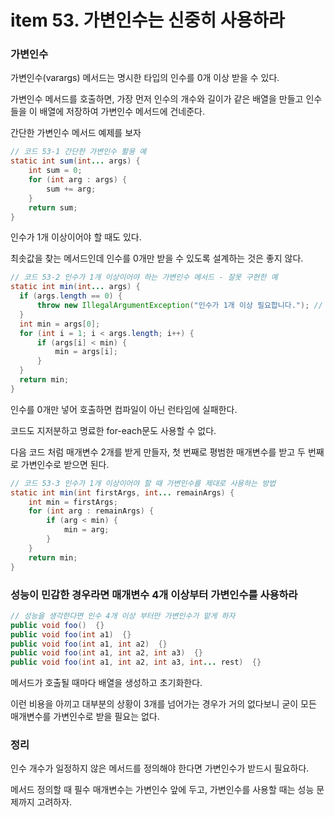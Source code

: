 # item 53. 가변인수는 신중히 사용하라


### 가변인수

가변인수(varargs) 메서드는 명시한 타입의 인수를 0개 이상 받을 수 있다.

가변인수 메서드를 호출하면, 가장 먼저 인수의 개수와 길이가 같은 배열을 만들고 인수들을 이 배열에 저장하여 가변인수 메서드에 건네준다.

간단한 가변인수 메서드 예제를 보자

```java
// 코드 53-1 간단한 가변인수 활용 예
static int sum(int... args) {
    int sum = 0;
    for (int arg : args) {
        sum += arg;
    }
    return sum;
}
```

인수가 1개 이상이어야 할 때도 있다.

최솟값을 찾는 메서드인데 인수를 0개만 받을 수 있도록 설계하는 것은 좋지 않다.

```java
// 코드 53-2 인수가 1개 이상이어야 하는 가변인수 메서드 - 잘못 구현한 예
static int min(int... args) {
  if (args.length == 0) {
      throw new IllegalArgumentException("인수가 1개 이상 필요합니다."); // 런타임에야 배열의 길이로 알 수 있다 -> 좋지 못함
  }
  int min = args[0];
  for (int i = 1; i < args.length; i++) {
      if (args[i] < min) {
          min = args[i];
      }
  }
  return min;
}
```

인수를 0개만 넣어 호출하면 컴파일이 아닌 런타임에 실패한다.

코드도 지저분하고 명료한 for-each문도 사용할 수 없다.

다음 코드 처럼 매개변수 2개를 받게 만들자, 첫 번째로 평범한 매개변수를 받고 두 번째로 가변인수로 받으면 된다.

```java
// 코드 53-3 인수가 1개 이상이어야 할 때 가변인수를 제대로 사용하는 방법
static int min(int firstArgs, int... remainArgs) {
    int min = firstArgs;
    for (int arg : remainArgs) {
        if (arg < min) {
            min = arg;
        }
    }
    return min;
}
```

### 성능이 민감한 경우라면 매개변수 4개 이상부터 가변인수를 사용하라

```java
// 성능을 생각한다면 인수 4개 이상 부터만 가변인수가 맡게 하자
public void foo()  {}
public void foo(int a1)  {}
public void foo(int a1, int a2)  {}
public void foo(int a1, int a2, int a3)  {}
public void foo(int a1, int a2, int a3, int... rest)  {}
```

메서드가 호출될 때마다 배열을 생성하고 초기화한다. 

이런 비용을 아끼고 대부분의 상황이 3개를 넘어가는 경우가 거의 없다보니 굳이 모든 매개변수를 가변인수로 받을 필요는 없다.

### 정리

인수 개수가 일정하지 않은 메서드를 정의해야 한다면 가변인수가 받드시 필요하다. 

메서드 정의할 때 필수 매개변수는 가변인수 앞에 두고, 가변인수를 사용할 때는 성능 문제까지 고려하자.